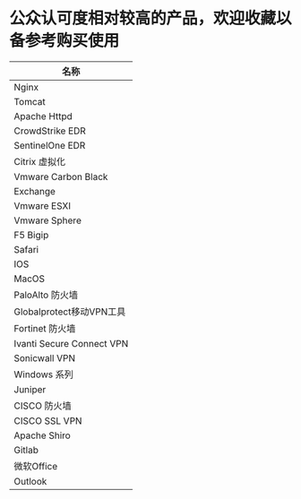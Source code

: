 # 公众认可度相对较高的产品，欢迎收藏以备参考购买使用



| 名称                          |
| ----------------------------- |
|Nginx|
|Tomcat|
|Apache Httpd|
| CrowdStrike EDR               |
| SentinelOne EDR               |
| Citrix 虚拟化                 |
| Vmware Carbon Black           |
| Exchange                      |
| Vmware ESXI|
| Vmware Sphere                 |
| F5 Bigip                      |
| Safari                        |
| IOS                           |
| MacOS                         |
| PaloAlto 防火墙               |
| Globalprotect移动VPN工具      |
| Fortinet 防火墙               |
| Ivanti Secure Connect VPN     |
| Sonicwall VPN                 |
| Windows 系列 |
|Juniper |
|CISCO 防火墙 |
|CISCO SSL VPN |
|Apache Shiro |
|Gitlab |
|微软Office |
|Outlook |
